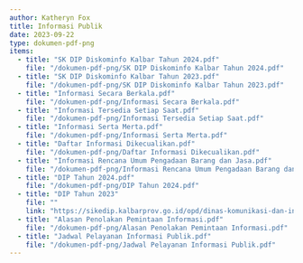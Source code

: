 ```yaml
---
author: Katheryn Fox
title: Informasi Publik
date: 2023-09-22
type: dokumen-pdf-png
items:
  - title: "SK DIP Diskominfo Kalbar Tahun 2024.pdf"
    file: "/dokumen-pdf-png/SK DIP Diskominfo Kalbar Tahun 2024.pdf"
  - title: "SK DIP Diskominfo Kalbar Tahun 2023.pdf"
    file: "/dokumen-pdf-png/SK DIP Diskominfo Kalbar Tahun 2023.pdf"
  - title: "Informasi Secara Berkala.pdf"
    file: "/dokumen-pdf-png/Informasi Secara Berkala.pdf"
  - title: "Informasi Tersedia Setiap Saat.pdf"
    file: "/dokumen-pdf-png/Informasi Tersedia Setiap Saat.pdf"
  - title: "Informasi Serta Merta.pdf"
    file: "/dokumen-pdf-png/Informasi Serta Merta.pdf"
  - title: "Daftar Informasi Dikecualikan.pdf"
    file: "/dokumen-pdf-png/Daftar Informasi Dikecualikan.pdf"
  - title: "Informasi Rencana Umum Pengadaan Barang dan Jasa.pdf"
    file: "/dokumen-pdf-png/Informasi Rencana Umum Pengadaan Barang dan Jasa.pdf"
  - title: "DIP Tahun 2024.pdf"
    file: "/dokumen-pdf-png/DIP Tahun 2024.pdf"
  - title: "DIP Tahun 2023"
    file: ""
    link: "https://sikedip.kalbarprov.go.id/opd/dinas-komunikasi-dan-informatika-prov-kalbar/2023"
  - title: "Alasan Penolakan Pemintaan Informasi.pdf"
    file: "/dokumen-pdf-png/Alasan Penolakan Pemintaan Informasi.pdf"
  - title: "Jadwal Pelayanan Informasi Publik.pdf"
    file: "/dokumen-pdf-png/Jadwal Pelayanan Informasi Publik.pdf"
---
```

